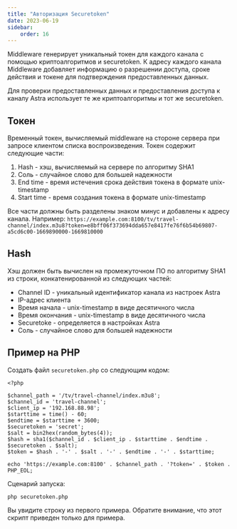 ```yaml
---
title: "Авторизация Securetoken"
date: 2023-06-19
sidebar:
    order: 16
---
```


Middleware генерирует уникальный токен для каждого канала с помощью криптоалгоритмов и securetoken. К адресу каждого канала Middleware добавляет информацию о разрешении доступа, сроке действия и токене для подтверждения предоставленных данных.

Для проверки предоставленных данных и предоставления доступа к каналу Astra использует те же криптоалгоритмы и тот же securetoken.

## Токен[](/ru/astra/delivery/http-hls-auth/securetoken#token)

Временный токен, вычисляемый middleware на стороне сервера при запросе клиентом списка воспроизведения. Токен содержит следующие части:

1. Hash - хэш, вычисляемый на сервере по алгоритму SHA1
2. Соль - случайное слово для большей надежности
3. End time - время истечения срока действия токена в формате unix-timestamp
4. Start time - время создания токена в формате unix-timestamp

Все части должны быть разделены знаком минус и добавлены к адресу канала. Например: `https://example.com:8100/tv/travel-channel/index.m3u8?token=e8bff06f373694dda657e8417fe76f6b54b69807-a5cd6c00-1669890000-1669810000`

## Hash[](/ru/astra/delivery/http-hls-auth/securetoken#hash)

Хэш должен быть вычислен на промежуточном ПО по алгоритму SHA1 из строки, конкатенированной из следующих частей:

- Channel ID - уникальный идентификатор канала из настроек Astra
- IP-адрес клиента
- Время начала - unix-timestamp в виде десятичного числа
- Время окончания - unix-timestamp в виде десятичного числа
- Securetoke - определяется в настройках Astra
- Соль - случайное слово для большей надежности

## Пример на PHP[](/ru/astra/delivery/http-hls-auth/securetoken#example-on-php)

Создать файл `securetoken.php` со следующим кодом:

```
<?php

$channel_path = '/tv/travel-channel/index.m3u8';
$channel_id = 'travel-channel';
$client_ip = '192.168.88.98';
$starttime = time() - 60;
$endtime = $starttime + 3600;
$securetoken = 'secret';
$salt = bin2hex(random_bytes(4));
$hash = sha1($channel_id . $client_ip . $starttime . $endtime . $securetoken . $salt);
$token = $hash . '-' . $salt . '-' . $endtime . '-' . $starttime;

echo 'https://example.com:8100' . $channel_path . '?token=' . $token . PHP_EOL;
```

Сценарий запуска:

```
php securetoken.php
```

Вы увидите строку из первого примера. Обратите внимание, что этот скрипт приведен только для примера.
